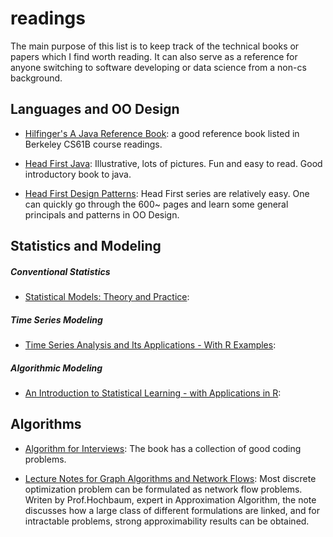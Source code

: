 # readings
The main purpose of this list is to keep track of the technical books or papers which I find worth reading. It can also serve as a reference for anyone switching to software developing or data science from a non-cs background.

## Languages and OO Design
* [Hilfinger's A Java Reference Book](http://www-inst.eecs.berkeley.edu/~cs61b/fa14/book1/java.pdf): a good reference book listed in Berkeley CS61B course readings.

* [Head First Java](http://www.amazon.com/Head-First-Java-2nd-Edition/dp/0596009208): Illustrative, lots of pictures. Fun and easy to read. Good introductory book to java.

* [Head First Design Patterns](http://www.sws.bfh.ch/~amrhein/ADP/HeadFirstDesignPatterns.pdf): Head First series are relatively easy. One can quickly go through the 600~ pages and learn some general principals and patterns in OO Design.

## Statistics and Modeling
##### Conventional Statistics
* [Statistical Models: Theory and Practice](http://www.amazon.com/Statistical-Models-Practice-David-Freedman/dp/0521743850): 

##### Time Series Modeling
* [Time Series Analysis and Its Applications - With R Examples](http://www.springer.com/us/book/9781441978646): 

##### Algorithmic Modeling
* [An Introduction to Statistical Learning - with Applications in R](http://www.springer.com/us/book/9781461471370):

## Algorithms
* [Algorithm for Interviews](http://www.amazon.com/Algorithms-For-Interviews-Adnan-Aziz/dp/1453792996): The book has a collection of good coding problems. 

* [Lecture Notes for Graph Algorithms and Network Flows](http://www.ieor.berkeley.edu/~hochbaum/files/IEOR266-lecture-notes-F2015.pdf): Most discrete optimization problem can be formulated as network flow problems. Writen by Prof.Hochbaum, expert in Approximation Algorithm, the note discusses how a large class of different formulations are linked, and for intractable problems, strong approximability results can be obtained.
